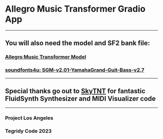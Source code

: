 # Allegro Music Transformer Gradio App

***

## You will also need the model and SF2 bank file:

### [Allegro Music Transformer Model](https://huggingface.co/asigalov61/Allegro-Music-Transformer/resolve/main/Allegro_Music_Transformer_Small_Trained_Model_56000_steps_0.9399_loss_0.7374_acc.pth)

### [soundfonts4u: SGM-v2.01-YamahaGrand-Guit-Bass-v2.7](https://drive.google.com/file/d/12zSPpFucZXFg-svKeu6dm7-Fe5m20xgJ/view?usp=sharing)

***

## Special thanks go out to [SkyTNT](https://github.com/SkyTNT/midi-model) for fantastic FluidSynth Synthesizer and MIDI Visualizer code

***

### Project Los Angeles
### Tegridy Code 2023
